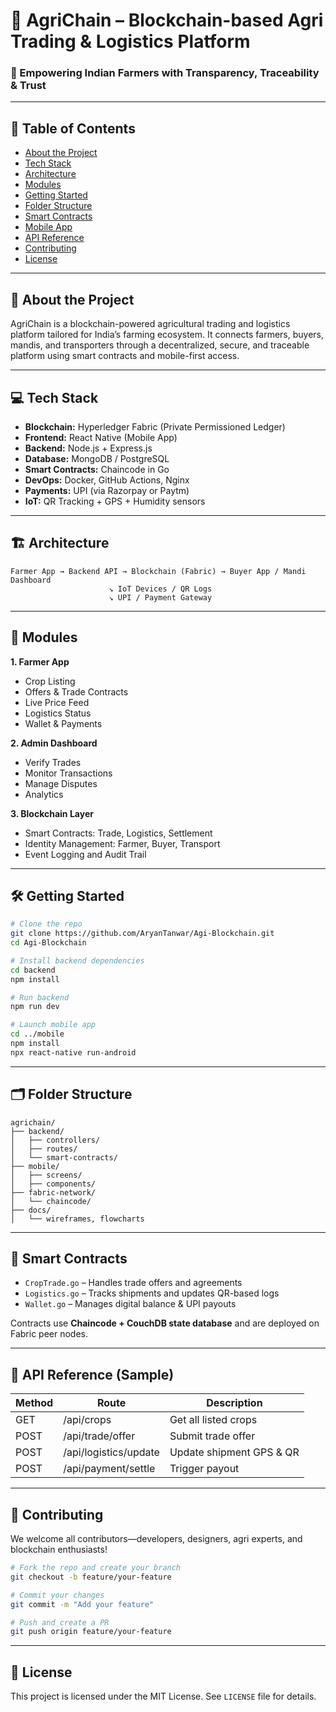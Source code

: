 # 🌾 AgriChain – Blockchain-based Agri Trading & Logistics Platform

### 🚀 Empowering Indian Farmers with Transparency, Traceability & Trust

---

## 📌 Table of Contents
- [About the Project](#about-the-project)
- [Tech Stack](#tech-stack)
- [Architecture](#architecture)
- [Modules](#modules)
- [Getting Started](#getting-started)
- [Folder Structure](#folder-structure)
- [Smart Contracts](#smart-contracts)
- [Mobile App](#mobile-app)
- [API Reference](#api-reference)
- [Contributing](#contributing)
- [License](#license)

---

## 🧭 About the Project

AgriChain is a blockchain-powered agricultural trading and logistics platform tailored for India’s farming ecosystem. It connects farmers, buyers, mandis, and transporters through a decentralized, secure, and traceable platform using smart contracts and mobile-first access.

---

## 💻 Tech Stack

- **Blockchain:** Hyperledger Fabric (Private Permissioned Ledger)
- **Frontend:** React Native (Mobile App)
- **Backend:** Node.js + Express.js
- **Database:** MongoDB / PostgreSQL
- **Smart Contracts:** Chaincode in Go
- **DevOps:** Docker, GitHub Actions, Nginx
- **Payments:** UPI (via Razorpay or Paytm)
- **IoT:** QR Tracking + GPS + Humidity sensors

---

## 🏗️ Architecture

```
Farmer App → Backend API → Blockchain (Fabric) → Buyer App / Mandi Dashboard
                      ↘ IoT Devices / QR Logs
                      ↘ UPI / Payment Gateway
```

---

## 📱 Modules

**1. Farmer App**  
- Crop Listing  
- Offers & Trade Contracts  
- Live Price Feed  
- Logistics Status  
- Wallet & Payments

**2. Admin Dashboard**  
- Verify Trades  
- Monitor Transactions  
- Manage Disputes  
- Analytics

**3. Blockchain Layer**  
- Smart Contracts: Trade, Logistics, Settlement  
- Identity Management: Farmer, Buyer, Transport  
- Event Logging and Audit Trail

---

## 🛠️ Getting Started

```bash
# Clone the repo
git clone https://github.com/AryanTanwar/Agi-Blockchain.git
cd Agi-Blockchain

# Install backend dependencies
cd backend
npm install

# Run backend
npm run dev

# Launch mobile app
cd ../mobile
npm install
npx react-native run-android
```

---

## 🗂️ Folder Structure

```
agrichain/
├── backend/
│   ├── controllers/
│   ├── routes/
│   └── smart-contracts/
├── mobile/
│   ├── screens/
│   ├── components/
├── fabric-network/
│   └── chaincode/
├── docs/
│   └── wireframes, flowcharts
```

---

## 🧠 Smart Contracts

- `CropTrade.go` – Handles trade offers and agreements  
- `Logistics.go` – Tracks shipments and updates QR-based logs  
- `Wallet.go` – Manages digital balance & UPI payouts  

Contracts use **Chaincode + CouchDB state database** and are deployed on Fabric peer nodes.

---

## 🔌 API Reference (Sample)

| Method | Route | Description |
|--------|-------|-------------|
| GET | /api/crops | Get all listed crops |
| POST | /api/trade/offer | Submit trade offer |
| POST | /api/logistics/update | Update shipment GPS & QR |
| POST | /api/payment/settle | Trigger payout |

---

## 🙌 Contributing

We welcome all contributors—developers, designers, agri experts, and blockchain enthusiasts!

```bash
# Fork the repo and create your branch
git checkout -b feature/your-feature

# Commit your changes
git commit -m "Add your feature"

# Push and create a PR
git push origin feature/your-feature
```

---

## 📜 License

This project is licensed under the MIT License. See `LICENSE` file for details.